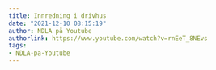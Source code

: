 ```yaml
---
title: Innredning i drivhus
date: "2021-12-10 08:15:19"
author: NDLA på Youtube
authorlink: https://www.youtube.com/watch?v=rnEeT_8NEvs
tags:
- NDLA-pa-Youtube
---
```

